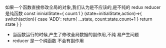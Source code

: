如果一个函数直接修改全局的对象,我们认为是不应该的,是不纯的
redux reducer是纯函数
const ininialState={
    count:1
}
(state=initialState,action)=>{
    switch(action){
        case 'ADD':
        return{
            ...state,
            count:state.count+1
        }
        return state
    }
}

- 当函数运行的时候,产生了修改全局数据的副作用,不纯
易产生问题
- reducer 是一个纯函数 不会有副作用